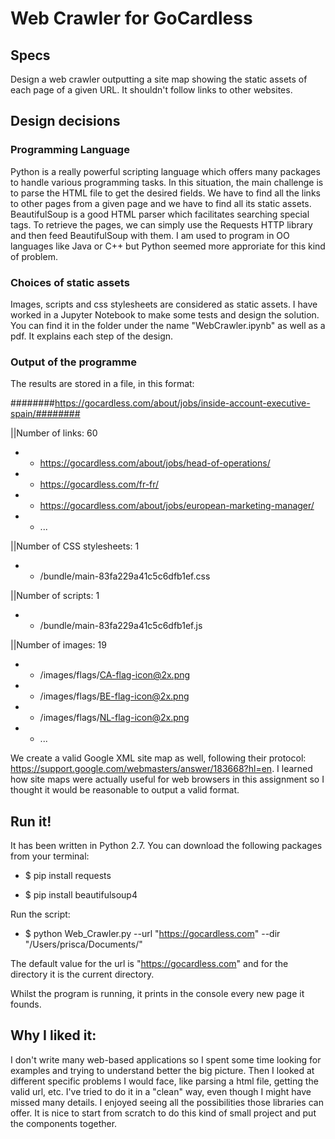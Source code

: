 # Web Crawler for GoCardless

## Specs
Design a web crawler outputting a site map showing the static assets of each page of a given URL. It shouldn't follow links to other websites.

## Design decisions

### Programming Language
Python is a really powerful scripting language which offers many packages to handle various programming tasks. In this situation, the main challenge is to parse the HTML file to get the desired fields. We have to find all the links to other pages from a given page and we have to find all its static assets. BeautifulSoup is a good HTML parser which facilitates searching special tags. To retrieve the pages, we can simply use the Requests HTTP library and then feed BeautifulSoup with them. I am used to program in OO languages like Java or C++ but Python seemed more approriate for this kind of problem.

### Choices of static assets
Images, scripts and css stylesheets are considered as static assets. I have worked in a Jupyter Notebook to make some tests and design the solution. You can find it in the folder under the name "WebCrawler.ipynb" as well as a pdf. It explains each step of the design.

### Output of the programme
The results are stored in a file, in this format:

########https://gocardless.com/about/jobs/inside-account-executive-spain/########

||Number of links: 60
*	 - https://gocardless.com/about/jobs/head-of-operations/
*	 - https://gocardless.com/fr-fr/
*	 - https://gocardless.com/about/jobs/european-marketing-manager/
*	 - ...

||Number of CSS stylesheets: 1
*	 - /bundle/main-83fa229a41c5c6dfb1ef.css

||Number of scripts: 1
*	 - /bundle/main-83fa229a41c5c6dfb1ef.js

||Number of images: 19
*	 - /images/flags/CA-flag-icon@2x.png
*	 - /images/flags/BE-flag-icon@2x.png
*	 - /images/flags/NL-flag-icon@2x.png
*	 - ...

We create a valid Google XML site map as well, following their protocol: https://support.google.com/webmasters/answer/183668?hl=en. I learned how site maps were actually useful for web browsers in this assignment so I thought it would be reasonable to output a valid format.

## Run it!
It has been written in Python 2.7. You can download the following packages from your terminal:

* $ pip install requests

* $ pip install beautifulsoup4

Run the script:

* $ python Web_Crawler.py --url "https://gocardless.com" --dir "/Users/prisca/Documents/"

The default value for the url is  "https://gocardless.com" and for the directory it is the current directory.

Whilst the program is running, it prints in the console every new page it founds. 

## Why I liked it:
I don't write many web-based applications so I spent some time looking for examples and trying to understand better the big picture. Then I looked at different specific problems I would face, like parsing a html file, getting the valid url, etc. I've tried to do it in a "clean" way, even though I might have missed many details. I enjoyed seeing all the possibilities those libraries can offer. It is nice to start from scratch to do this kind of small project and put the components together.